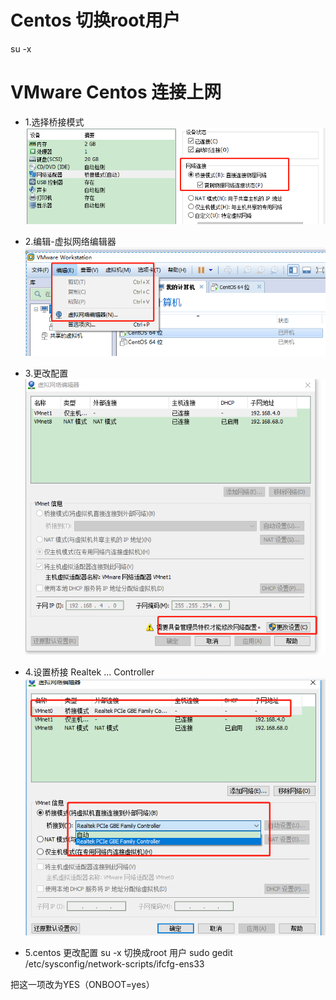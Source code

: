 # Centos 切换root用户
su -x


# VMware Centos 连接上网
- 1.选择桥接模式
![](/assets/qiaojie.png)

- 2.编辑-虚拟网络编辑器
![](/assets/xuni.png)

- 3.更改配置
![](/assets/genggai.png)

- 4.设置桥接 Realtek ... Controller
![](/assets/sehiji.png)

- 5.centos 更改配置
su -x 切换成root 用户
sudo gedit /etc/sysconfig/network-scripts/ifcfg-ens33

把这一项改为YES（ONBOOT=yes）




